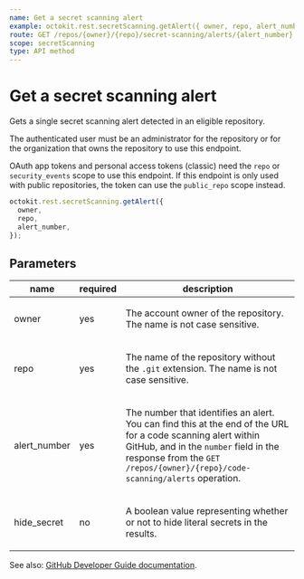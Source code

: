 ```yaml
---
name: Get a secret scanning alert
example: octokit.rest.secretScanning.getAlert({ owner, repo, alert_number })
route: GET /repos/{owner}/{repo}/secret-scanning/alerts/{alert_number}
scope: secretScanning
type: API method
---
```


# Get a secret scanning alert

Gets a single secret scanning alert detected in an eligible repository.

The authenticated user must be an administrator for the repository or for the organization that owns the repository to use this endpoint.

OAuth app tokens and personal access tokens (classic) need the `repo` or `security_events` scope to use this endpoint. If this endpoint is only used with public repositories, the token can use the `public_repo` scope instead.

```js
octokit.rest.secretScanning.getAlert({
  owner,
  repo,
  alert_number,
});
```

## Parameters

<table>
  <thead>
    <tr>
      <th>name</th>
      <th>required</th>
      <th>description</th>
    </tr>
  </thead>
  <tbody>
    <tr><td>owner</td><td>yes</td><td>

The account owner of the repository. The name is not case sensitive.

</td></tr>
<tr><td>repo</td><td>yes</td><td>

The name of the repository without the `.git` extension. The name is not case sensitive.

</td></tr>
<tr><td>alert_number</td><td>yes</td><td>

The number that identifies an alert. You can find this at the end of the URL for a code scanning alert within GitHub, and in the `number` field in the response from the `GET /repos/{owner}/{repo}/code-scanning/alerts` operation.

</td></tr>
<tr><td>hide_secret</td><td>no</td><td>

A boolean value representing whether or not to hide literal secrets in the results.

</td></tr>
  </tbody>
</table>

See also: [GitHub Developer Guide documentation](https://docs.github.com/rest/secret-scanning/secret-scanning#get-a-secret-scanning-alert).

